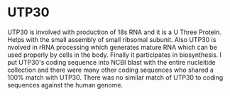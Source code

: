 # UTP30
UTP30 is involved with production of 18s RNA and
it is a U Three Protein.
Helps with the small assembly of small ribsomal subunit.
Also UTP30 is nvolved in rRNA processing which generates mature RNA which can be used properly by cells in the body.
Finally it participates in biosynthesis.
I put UTP30's coding sequence into NCBI blast with the entire nucleitide collection and there were many other coding sequences who shared a 100% match with UTP30. 
There was no similar match of UTP30 to coding sequences against the human genome.  
